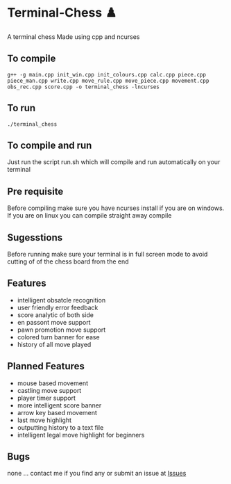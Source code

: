 <!--  Noman Mustafa Mehar
      Section : SE-Q 2021
      PF   PROJECT   2021
      ROll No : 21I -1235  -->

# Terminal-Chess :chess_pawn:

A terminal chess
Made using cpp and ncurses

## To compile 

`g++ -g main.cpp init_win.cpp init_colours.cpp calc.cpp piece.cpp piece_man.cpp write.cpp move_rule.cpp move_piece.cpp movement.cpp obs_rec.cpp score.cpp -o terminal_chess -lncurses`

## To run

`./terminal_chess`

## To compile and run 

Just run the script run.sh which will compile and run automatically on your terminal

## Pre requisite 

Before compiling make sure you have ncurses install if you are on windows. If you are on linux you can compile straight away compile 

## Sugesstions

Before running make sure your terminal is in full screen mode to avoid cutting of of the chess board from the end

## Features

- intelligent obsatcle recognition
- user friendly error feedback
- score analytic of both side
- en passont move support
- pawn promotion move support
- colored turn banner for ease
- history of all move played

## Planned Features

- mouse based movement
- castling move support
- player timer support
- more intelligent score banner
- arrow key based movement
- last move highlight
- outputting history to a text file
- intelligent legal move highlight for beginners

## Bugs 
 none ... contact me if you find any
 or submit an issue at [Issues](https://github.com/mnmustafa1109/terminal-chess/issues)
